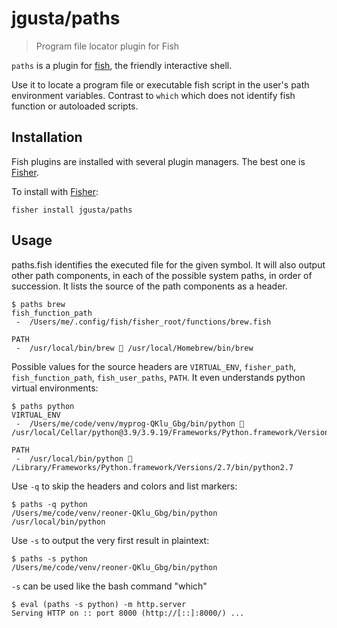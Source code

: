 # jgusta/paths

> Program file locator plugin for Fish

`paths` is a plugin for [fish](https://fishshell.com), the friendly interactive shell.

Use it to locate a program file or executable fish script in the user's path environment variables. Contrast to `which` which does not identify fish function or autoloaded scripts. 

## Installation

Fish plugins are installed with several plugin managers. The best one is [Fisher](https://github.com/jorgebucaran/fisher).

To install with [Fisher](https://github.com/jorgebucaran/fisher):

```shell
fisher install jgusta/paths
```

## Usage

paths.fish identifies the executed file for the given symbol. It will also output other path components, in each of the possible system paths, in order of succession. It lists the source of the path components as a header.

```shell
$ paths brew
fish_function_path
 -  /Users/me/.config/fish/fisher_root/functions/brew.fish 

PATH
 -  /usr/local/bin/brew  /usr/local/Homebrew/bin/brew 

```

Possible values for the source headers are `VIRTUAL_ENV`, `fisher_path`, `fish_function_path`, `fish_user_paths`, `PATH`. It even understands python virtual environments:

```shell
$ paths python
VIRTUAL_ENV
 -  /Users/me/code/venv/myprog-QKlu_Gbg/bin/python  /usr/local/Cellar/python@3.9/3.9.19/Frameworks/Python.framework/Versions/3.9/bin/python3.9 

PATH
 -  /usr/local/bin/python  /Library/Frameworks/Python.framework/Versions/2.7/bin/python2.7 

```

Use `-q` to skip the headers and colors and list markers:

```shell
$ paths -q python
/Users/me/code/venv/reoner-QKlu_Gbg/bin/python
/usr/local/bin/python

```

Use `-s` to output the very first result in plaintext:

```shell
$ paths -s python
/Users/me/code/venv/reoner-QKlu_Gbg/bin/python
```

`-s` can be used like the bash command "which"

```shell
$ eval (paths -s python) -m http.server
Serving HTTP on :: port 8000 (http://[::]:8000/) ...
```

